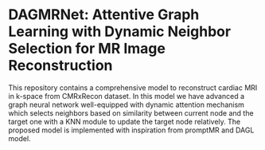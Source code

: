 # DAGMRNet: Attentive Graph Learning with Dynamic Neighbor Selection for MR Image Reconstruction 
This repository contains a comprehensive model to reconstruct cardiac MRI in k-space from CMRxRecon dataset. In this model we have advanced a graph neural network well-equipped with dynamic attention mechanism which selects neighbors based on similarity between current node and the target one with a KNN module to update the target node relatively. The proposed model is implemented with inspiration from promptMR and DAGL model.



